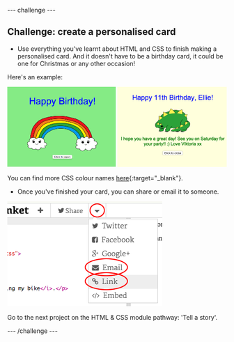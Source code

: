 --- challenge ---
## Challenge: create a personalised card
+ Use everything you've learnt about HTML and CSS to finish making a personalised card. And it doesn't have to be a birthday card, it could be one for Christmas or any other occasion!

Here's an example:

![screenshot](images/birthday-final.png)

You can find more CSS colour names [here](http://jumpto.cc/colours){:target="_blank"}.

+ Once you've finished your card, you can share or email it to someone.

![screenshot](images/birthday-share.png)

Go to the next project on the HTML & CSS module pathway: 'Tell a story'.

--- /challenge ---
